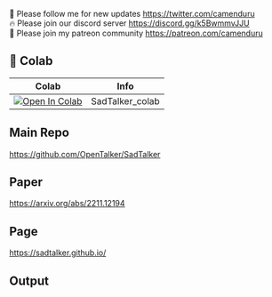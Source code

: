 🐣 Please follow me for new updates https://twitter.com/camenduru <br />
🔥 Please join our discord server https://discord.gg/k5BwmmvJJU <br />
🥳 Please join my patreon community https://patreon.com/camenduru <br />

## 🦒 Colab

| Colab | Info
| --- | --- |
[![Open In Colab](https://colab.research.google.com/assets/colab-badge.svg)](https://colab.research.google.com/github/camenduru/SadTalker-colab/blob/main/SadTalker_colab.ipynb) | SadTalker_colab

## Main Repo
https://github.com/OpenTalker/SadTalker

## Paper
https://arxiv.org/abs/2211.12194

## Page
https://sadtalker.github.io/

## Output

